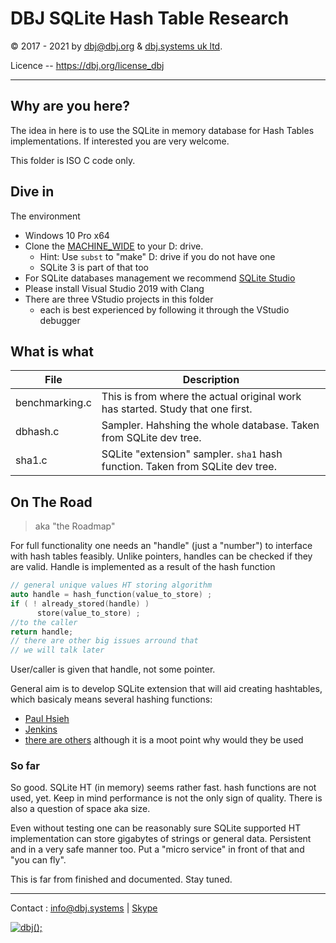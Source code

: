 <h1> DBJ  SQLite Hash Table Research </h1>

 &copy; 2017 - 2021 by dbj@dbj.org &amp; [dbj.systems uk ltd](https://dbj.systems/).

 Licence -- https://dbj.org/license_dbj

---------------------------------------------------------------------  

## Why are you here?

The idea in here is to use the SQLite in memory database for Hash Tables implementations. If interested you are very welcome.

This folder is ISO C code only.


## Dive in

The environment

- Windows 10 Pro x64 
- Clone the [MACHINE_WIDE](https://github.com/dbj-data/machine_wide) to your D: drive.
  - Hint: Use `subst`  to "make" D: drive if you do not have one
  - SQLite 3 is part of that too
- For SQLite databases management we recommend [SQLite Studio](https://youtu.be/dugUk893gxQ) 
- Please install Visual Studio 2019 with Clang
- There are three VStudio projects in this folder
  -  each is best experienced by following it through the VStudio debugger

## What is what 


| File  | Description
|-------|--------------
| benchmarking.c | This is from where the actual original work has started. Study that one first.
| dbhash.c | Sampler. Hahshing the whole database. Taken from SQLite dev tree.
| sha1.c | SQLite "extension" sampler. `sha1` hash function. Taken from SQLite dev tree.


## On The Road

> aka "the Roadmap"

For full functionality one needs an "handle" (just a "number") to interface with hash tables feasibly. Unlike pointers, handles can be checked if they are valid. Handle is implemented as a result of the hash function

```cpp
// general unique values HT storing algorithm
auto handle = hash_function(value_to_store) ;
if ( ! already_stored(handle) )
      store(value_to_store) ;
//to the caller
return handle;
// there are other big issues arround that 
// we will talk later
```

User/caller is given that handle, not some pointer.

General aim is to develop SQLite extension that will aid creating hashtables, which basicaly means several hashing functions:

- [Paul Hsieh](https://gist.github.com/CedricGuillemet/4978020)
- [Jenkins](https://burtleburtle.net/bob/c/lookup3.c)
- [there are others](https://en.wikipedia.org/wiki/List_of_hash_functions#Non-cryptographic_hash_functions) although  it is a moot point why would they be used

### So far

So good. SQLite HT (in memory) seems rather fast. hash functions are not used, yet. Keep in mind performance is not the only sign of quality. There is also a question of space aka size.

Even without testing one can be reasonably sure SQLite supported HT implementation can store gigabytes of strings or general data. Persistent and in a very safe manner too. Put a "micro service" in front of that and "you can fly".

This is far from finished and documented. Stay tuned.

-------------------------------------

Contact : [info@dbj.systems](mailto:info@dbj.systems) | [Skype](skype:live:dbj.systems?chat)

[![dbj();](http://dbj.org/wp-content/uploads/2015/12/cropped-dbj-icon-e1486129719897.jpg)](http://www.dbj.org "dbj")  

